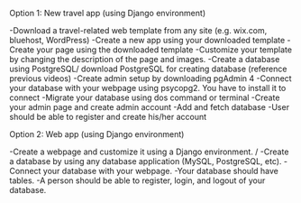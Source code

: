 Option 1: New travel app (using Django environment)

-Download a travel-related web template from any site (e.g. wix.com, bluehost, WordPress)
-Create a new app using your downloaded template
-Create your page using the downloaded template
-Customize your template by changing the description of the page and images.
-Create a database using PostgreSQL/ download PostgreSQL for creating database (reference previous videos)
-Create admin setup by downloading pgAdmin 4
-Connect your database with your webpage using psycopg2. You have to install it to connect
-Migrate your database using dos command or terminal
-Create your admin page and create admin account
-Add and fetch database
-User should be able to register and create his/her account

Option 2: Web app (using Django environment)

-Create a webpage and customize it using a Django environment. /
-Create a database by using any database application (MySQL, PostgreSQL, etc).
-Connect your database with your webpage.
-Your database should have tables.
-A person should be able to register, login, and logout of your database.